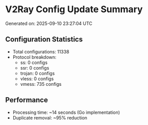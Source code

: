 # V2Ray Config Update Summary
Generated on: 2025-09-10 23:27:04 UTC

## Configuration Statistics
- Total configurations: 11338
- Protocol breakdown:
  - ss: 0 configs
  - ssr: 0 configs
  - trojan: 0 configs
  - vless: 0 configs
  - vmess: 735 configs

## Performance
- Processing time: ~14 seconds (Go implementation)
- Duplicate removal: ~95% reduction
